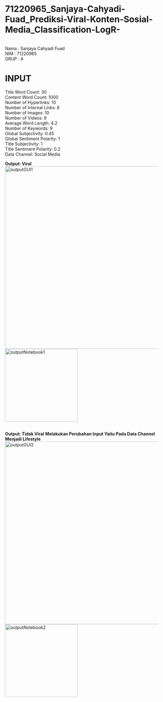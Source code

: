 # 71220965_Sanjaya-Cahyadi-Fuad_Prediksi-Viral-Konten-Sosial-Media_Classification-LogR-
<br>
Nama  : Sanjaya Cahyadi Fuad<br>
NIM   : 71220965<br>
GRUP  : A<br>

# INPUT
Title Word Count: 30<br>
Content Word Count: 1000<br>
Number of Hyperlinks: 10<br>
Number of Internal Links: 8<br>
Number of Images: 10<br>
Number of Videos: 9<br>
Average Word Length: 4.2<br>
Number of Keywords: 9<br>
Global Subjectivity: 0.45<br>
Global Sentiment Polarity: 1<br>
Title Subjectivity: 1<br>
Title Sentiment Polarity: 0.2<br>
Data Channel: Social Media<br>

**Output: Viral**
<img width="599" alt="outputGUI1" src="https://github.com/SanjayaCF/71220965_Sanjaya-Cahyadi-Fuad_Prediksi-Viral-Konten-Sosial-Media_Classification-LogR-/assets/117884188/5fffc28d-ab8e-4d4b-9cbd-a53e36fdecee">
<img width="239" alt="outputNotebook1" src="https://github.com/SanjayaCF/71220965_Sanjaya-Cahyadi-Fuad_Prediksi-Viral-Konten-Sosial-Media_Classification-LogR-/assets/117884188/55391f62-071e-487e-af8b-611abe1d2000">
<br>
<br>

**Output: Tidak Viral**
**Melakukan Perubahan Input Yaitu Pada Data Channel Menjadi Lifestyle**
<img width="599" alt="outputGUI2" src="https://github.com/SanjayaCF/71220965_Sanjaya-Cahyadi-Fuad_Prediksi-Viral-Konten-Sosial-Media_Classification-LogR-/assets/117884188/9544bbaf-7187-44a5-a3b4-5362ad88918c">
<img width="239" alt="outputNotebook2" src="https://github.com/SanjayaCF/71220965_Sanjaya-Cahyadi-Fuad_Prediksi-Viral-Konten-Sosial-Media_Classification-LogR-/assets/117884188/a627cff9-01d7-4625-bb3b-c792e7821d30">
